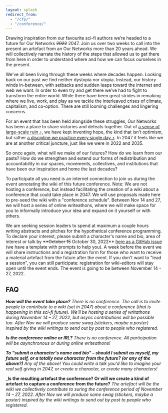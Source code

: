```yaml
---
layout: splash
redirect_from:
  - "/cfp/"
  - "/conference/"
---
```


Drawing inspiration from our favourite sci-fi authors we’re headed to a future for Our Networks ~~2022~~ 2047. Join us over two weeks to call into the present an artefact from an Our Networks more than 20 years ahead. We will collectively narrate the history of the steps that allowed us to get there from here in order to understand where and how we can focus ourselves in the present.

<div class="content-2047 bg-accent round p-2047 mb-1 mono" markdown="1">
  <div class="content-2047-inner" markdown="1">

We've all been living through these weeks where decades happen. Looking back on our past we find neither dystopia nor utopia. Instead, our history winds in-between, with setbacks and sudden leaps toward the internet and web we want. In order to even try and get there we’ve had to fight to transform the entire world. While there have been great strides in remaking where we live, work, and play as we tackle the interleaved crises of climate, capitalism, and co-option. There are still looming challenges and lingering concerns. 

For an event that has been held alongside these struggles, Our Networks has been a place to share victories and defeats together. Out of [a sense of large-scale ruin &#10548;](https://en.wikipedia.org/wiki/White_Noise_(novel)), we have kept inventing hope, the kind that isn’t optimism, but rather [a discipline we practice every single day &#10548;](https://towardfreedom.org/story/archives/activism/hope-is-a-discipline/). In 2047 it feels like we are at another critical juncture, just like we were in 2022 and 2035.

So once again, what will we make of our futures? How do we learn from our pasts? How do we strengthen and extend our forms of redistribution and accountability in our spaces, movements, collectives, and institutions that have been our inspiration and home the last decades?
  </div>

</div>

To participate all you need is an internet connection to join us during the event annotating the wiki of this future conference. Note: We are not hosting a conference, but instead facilitating the creation of a wiki about a conference that could take place in 2047. We will use proposals made here to pre-seed the wiki with a "conference schedule". Between Nov 14 and 27, we will host a series of online writeathons, where we will make space for you to informally introduce your idea and expand on it yourself or with others.

We are seeking session leaders to spend at maximum a couple hours writing abstracts and pitches for the hypothetical conference programming. To declare your interest, please submit a character's name and bio, area of interest or talk by  ~~**October 15~~ October 30, 2022** [here as a GitHub issue](https://github.com/ournetworks/2022-submissions/issues/new?template=submission.md&title=%5BSubmission+Title%5D) (we have a template with prompts to help you). A week before the event we will share instructions and a registration form for those who want to receive a material artefact from the future after the event. If you don't want to "lead a session", you can still participate: registration for wiki-editors will stay open until the event ends. The event is going to be between November 14 - 27, 2022.

<h2>FAQ</h2>

_**How will the event take place?**_
_There is no conference. The call is to invite people to contribute to a wiki (set in 2047) about a conference (that is happening in this sci-fi future). We'll be hosting a series of writathons during November 14 – 27, 2022, but async contributions will be possible too. After Nov we will produce some swag (stickers, maybe a poster) inspired by the wiki writings to send out by post to people who registered._

_**Is the conference online or IRL?**_
_There is no conference. All participation will be asynchronous or during online writeathons!_

_**To "submit a character's name and bio" – should I submit as myself, my future self, or a totally new character from the future? (or any of the above?)**_
_Any of the above! You could write a talk you'd like to imagine your real self giving in 2047, or create a character, or create many characters!_

_**Is the resulting artefact the conference? Or will we create a kind of artefact to capture a conference from the future?**
_The artefact will be the wiki we collectively contribute to suring the conference period of November 14 – 27, 2022. After Nov we will produce some swag (stickers, maybe a poster) inspired by the wiki writings to send out by post to people who registered._
